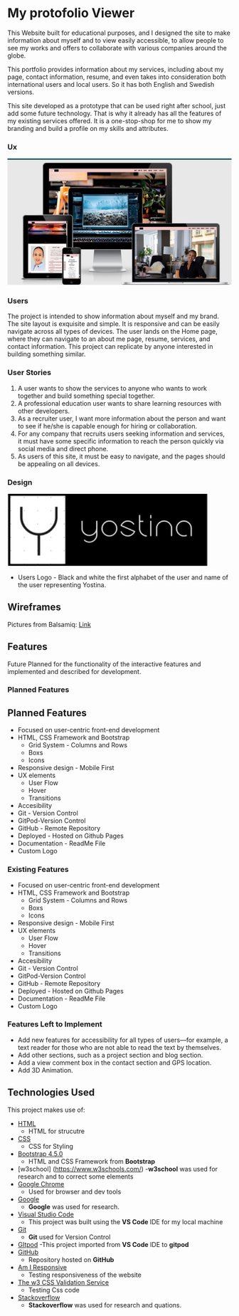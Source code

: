 # My protofolio Viewer

This Website built for educational purposes, and I designed the site to 
make information about myself and to view easily accessible, to allow people 
to see my works and offers to collaborate with various companies around the globe.

This portfolio provides information about my services, including about my page, 
contact information, resume, and even takes into consideration both international
users and local users. So it has both English and Swedish versions.

This site developed as a prototype that can be used right after school, just add some future technology. 
That is why it already has all the features of my existing services offered.
It is a one-stop-shop for me to show my branding and build a profile on my skills and attributes.

### Ux

![Responsive Views of Home Page](assets/images/Responsive.jpg)

### Users 

The project is intended to show information about myself and my brand. 
The site layout is exquisite and simple. It is responsive and can be easily
navigate across all types of devices. The user lands on the Home page, 
where they can navigate to an about me page, resume, services, and contact information.
This project can replicate by anyone interested in building something similar.

### User Stories
1. A user wants to show the services to anyone who wants to work together and build something special together.
2. A professional education user wants to share learning resources with other developers.
3. As a recruiter user, I want more information about the person and want to see if he/she is capable enough for hiring or collaboration.
4. For any company that recruits users seeking information and services, <br>
   it must have some specific information to reach the person quickly via social media and direct phone.
5. As users of this site, it must be easy to navigate, and the pages should be appealing on all devices.

 ### Design

![Users Logo ](assets/images/logo.jpg)
- Users Logo - Black and white the first alphabet of the user and name of the user representing Yostina.

## Wireframes

Pictures from Balsamiq:
[Link](assets/Wireframes/Miestone-project-one.pdf)

## Features
Future Planned for the functionality of the interactive features and implemented and described for development.

### Planned Features

## Planned Features
- Focused on user-centric front-end development
- HTML, CSS Framework and Bootstrap
    - Grid System - Columns and Rows
    - Boxs
    - Icons
- Responsive design - Mobile First
- UX elements
    - User Flow
    - Hover
    - Transitions
- Accesibility
- Git - Version Control 
- GitPod-Version Control 
- GitHub - Remote Repository
- Deployed - Hosted on Github Pages
- Documentation - ReadMe File
- Custom Logo

### Existing Features
- Focused on user-centric front-end development
- HTML, CSS Framework and Bootstrap
    - Grid System - Columns and Rows
    - Boxs
    - Icons
- Responsive design - Mobile First
- UX elements
    - User Flow
    - Hover
    - Transitions
- Accesibility
- Git - Version Control 
- GitPod-Version Control 
- GitHub - Remote Repository
- Deployed - Hosted on Github Pages
- Documentation - ReadMe File
- Custom Logo

### Features Left to Implement
   - Add new features for accessibility for all types of users—for example, a text reader for those who are not able to read the text by themselves.
   - Add other sections, such as a project section and blog section.
   - Add a view comment box in the contact section and GPS location.
   - Add 3D Animation.

## Technologies Used

This project makes use of:
- [HTML](https://developer.mozilla.org/en-US/docs/Web/HTML)
    - HTML for strucutre
- [CSS](https://developer.mozilla.org/en-US/docs/Web/CSS)
    - CSS for Styling
- [Bootstrap 4.5.0](https://getbootstrap.com/)
    - HTML and CSS Framework from **Bootstrap**
- [w3school] (https://www.w3schools.com/)
    -**w3school** was used for research and to correct some elements 
- [Google Chrome](https://www.google.com/chrome/)
    - Used for browser and dev tools
- [Google](https://www.google.com/)
    - **Google** was used for research.
- [Visual Studio Code](https://code.visualstudio.com/)
    - This project was built using the **VS Code** IDE for my local machine
- [Git](https://git-scm.com/)
    - **Git** used for Version Control
- [GItpod](https://www.gitpod.io/)
    -This project imported from **VS Code** IDE to **gitpod**
- [GitHub](https://github.com/)
    - Repository hosted on **GitHub**
- [Am I Responsive](http://ami.responsivedesign.is)
    - Testing responsiveness of the website
- [The w3 CSS Validation Service](https://jigsaw.w3.org/css-validator/) 
    - Testing Css code
- [Stackoverflow]( https://stackoverflow.com/) 
    - **Stackoverflow** was used for research and quations. 




